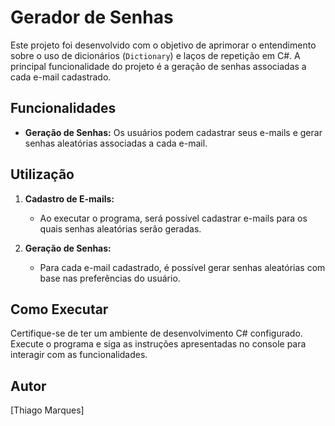 # Gerador de Senhas

Este projeto foi desenvolvido com o objetivo de aprimorar o entendimento sobre o uso de dicionários (`Dictionary`) e laços de repetição em C#. A principal funcionalidade do projeto é a geração de senhas associadas a cada e-mail cadastrado.

## Funcionalidades

- **Geração de Senhas:** Os usuários podem cadastrar seus e-mails e gerar senhas aleatórias associadas a cada e-mail.

## Utilização

1. **Cadastro de E-mails:**
    - Ao executar o programa, será possível cadastrar e-mails para os quais senhas aleatórias serão geradas.

2. **Geração de Senhas:**
    - Para cada e-mail cadastrado, é possível gerar senhas aleatórias com base nas preferências do usuário.

## Como Executar

Certifique-se de ter um ambiente de desenvolvimento C# configurado. Execute o programa e siga as instruções apresentadas no console para interagir com as funcionalidades.

## Autor

[Thiago Marques]
